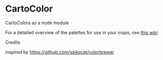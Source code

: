 # CartoColor
CartoColors as a node module 

For a detailed overview of the palettes for use in your maps, see [this wiki](https://github.com/CartoDB/research/wiki/CartoColors)


Credits 

inspired by https://github.com/saikocat/colorbrewer
